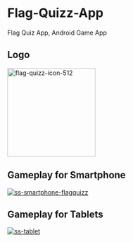 # Flag-Quizz-App
Flag Quiz App, Android Game App

## Logo
<a href="https://imgbb.com/"><img src="https://i.ibb.co/2dXZqN4/flag-quizz-icon-512.png" alt="flag-quizz-icon-512" border="0" width="200"></a>

## Gameplay for Smartphone
<a href="https://ibb.co/yqBf6hD"><img src="https://i.ibb.co/Xtk27y9/ss-smartphone-flagquizz.png" alt="ss-smartphone-flagquizz" border="0"></a>

## Gameplay for Tablets
<a href="https://ibb.co/F36XL7w"><img src="https://i.ibb.co/sRjCd3w/ss-tablet.png" alt="ss-tablet" border="0"></a>
